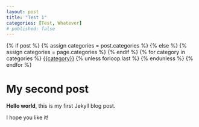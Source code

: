 ```yaml
---
layout: post
title: "Test 1"
categories: [Test, Whatever]
# published: false
---
```


<div class="post-categories">
  {% if post %}
    {% assign categories = post.categories %}
  {% else %}
    {% assign categories = page.categories %}
  {% endif %}
  {% for category in categories %}
  <a href="{{site.baseurl}}/categories/#{{category|slugize}}">{{category}}</a>
  {% unless forloop.last %}&nbsp;{% endunless %}
  {% endfor %}
</div>

# My second post

**Hello world**, this is my first Jekyll blog post.

I hope you like it!
